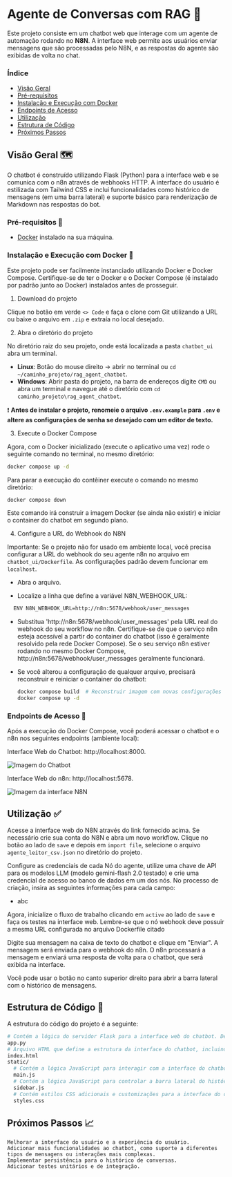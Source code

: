 # Agente de Conversas com RAG 🤖

Este projeto consiste em um chatbot web que interage com um agente de automação rodando no **N8N**. A interface web permite aos usuários enviar mensagens que são processadas pelo N8N, e as respostas do agente são exibidas de volta no chat.

### Índice

* [Visão Geral](https://github.com/Gabryel-Barboza/rag_agent_chatbot?tab=readme-ov-file#vis%C3%A3o-geral)
* [Pré-requisitos](https://github.com/Gabryel-Barboza/rag_agent_chatbot?tab=readme-ov-file#pr%C3%A9-requisitos)
* [Instalação e Execução com Docker](https://github.com/Gabryel-Barboza/rag_agent_chatbot?tab=readme-ov-file#instala%C3%A7%C3%A3o-e-execu%C3%A7%C3%A3o-com-docker)
* [Endpoints de Acesso](https://github.com/Gabryel-Barboza/rag_agent_chatbot?tab=readme-ov-file#endpoints-de-acesso)
* [Utilização](https://github.com/Gabryel-Barboza/rag_agent_chatbot?tab=readme-ov-file#utiliza%C3%A7%C3%A3o)
* [Estrutura de Código](https://github.com/Gabryel-Barboza/rag_agent_chatbot?tab=readme-ov-file#estrutura-de-c%C3%B3digo)
* [Próximos Passos](https://github.com/Gabryel-Barboza/rag_agent_chatbot?tab=readme-ov-file#pr%C3%B3ximos-passos)

## Visão Geral 🗺

O chatbot é construído utilizando Flask (Python) para a interface web e se comunica com o n8n através de webhooks HTTP. A interface do usuário é estilizada com Tailwind CSS e inclui funcionalidades como histórico de mensagens (em uma barra lateral) e suporte básico para renderização de Markdown nas respostas do bot.

### Pré-requisitos 📖

  * [Docker](https://www.docker.com/products/docker-desktop/) instalado na sua máquina.

### Instalação e Execução com Docker 🚩

Este projeto pode ser facilmente instanciado utilizando Docker e Docker Compose. Certifique-se de ter o Docker e o Docker Compose (é instalado por padrão junto ao Docker) instalados antes de prosseguir.

1. Download do projeto

Clique no botão em verde `<> Code` e faça o clone com Git utilizando a URL ou baixe o arquivo em `.zip` e extraía no local desejado.

2. Abra o diretório do projeto

No diretório raiz do seu projeto, onde está localizada a pasta `chatbot_ui` abra um terminal.
* **Linux**: Botão do mouse direito -> abrir no terminal ou `cd ~/caminho_projeto/rag_agent_chatbot`.
* **Windows**: Abrir pasta do projeto, na barra de endereços digite `CMD` ou abra um terminal e navegue até o diretório com `cd caminho_projeto\rag_agent_chatbot`.

❗ **Antes de instalar o projeto, renomeie o arquivo `.env.example` para `.env` e altere as configurações de senha se desejado com um editor de texto.**

3. Execute o Docker Compose

Agora, com o Docker inicializado (execute o aplicativo uma vez) rode o seguinte comando no terminal, no mesmo diretório:

```bash
docker compose up -d
```

Para parar a execução do contêiner execute o comando no mesmo diretório:

```bash
docker compose down
```

Este comando irá construir a imagem Docker (se ainda não existir) e iniciar o container do chatbot em segundo plano.

4. Configure a URL do Webhook do N8N

Importante: Se o projeto não for usado em ambiente local, você precisa configurar a URL do webhook do seu agente n8n no arquivo em `chatbot_ui/Dockerfile`. As configurações padrão devem funcionar em `localhost`.

  * Abra o arquivo.

  * Localize a linha que define a variável N8N_WEBHOOK_URL:
  
  ```bash
    ENV N8N_WEBHOOK_URL=http://n8n:5678/webhook/user_messages
  ```

  * Substitua 'http://n8n:5678/webhook/user_messages' pela URL real do webhook do seu workflow no n8n. Certifique-se de que o serviço n8n esteja acessível a partir do container do chatbot (isso é geralmente resolvido pela rede Docker Compose). Se o seu serviço n8n estiver rodando no mesmo Docker Compose, http://n8n:5678/webhook/user_messages geralmente funcionará.

  * Se você alterou a configuração de qualquer arquivo, precisará reconstruir e reiniciar o container do chatbot:

    ```bash
    docker compose build  # Reconstruir imagem com novas configurações 
    docker compose up -d
    ```

### Endpoints de Acesso 📲

Após a execução do Docker Compose, você poderá acessar o chatbot e o n8n nos seguintes endpoints (ambiente local):

  Interface Web do Chatbot: http://localhost:8000.

  ![Imagem do Chatbot]()

  Interface Web do n8n: http://localhost:5678.
  
  ![Imagem da interface N8N]()

## Utilização ✅

  Acesse a interface web do N8N através do link fornecido acima. Se necessário crie sua conta do N8N e abra um novo workflow. Clique no botão ao lado de `save` e depois em `import file`, selecione o arquivo `agente_leitor_csv.json` no diretório do projeto.

  Configure as credenciais de cada Nó do agente, utilize uma chave de API para os modelos LLM (modelo gemini-flash 2.0 testado) e crie uma credencial de acesso ao banco de dados em um dos nós. No processo de criação, insira as seguintes informações para cada campo:

  * abc

  Agora, inicialize o fluxo de trabalho clicando em `active` ao lado de `save` e faça os testes na interface web. Lembre-se que o nó webhook deve possuir a mesma URL configurada no arquivo Dockerfile citado
  
  Digite sua mensagem na caixa de texto do chatbot e clique em "Enviar". A mensagem será enviada para o webhook do n8n. O n8n processará a mensagem e enviará uma resposta de volta para o chatbot, que será exibida na interface.
  
  Você pode usar o botão no canto superior direito para abrir a barra lateral com o histórico de mensagens.

## Estrutura de Código 🔢

A estrutura do código do projeto é a seguinte:

  ```bash
  # Contém a lógica do servidor Flask para a interface web do chatbot. Define as rotas para exibir a página inicial e receber mensagens do usuário, encaminhando-as para o n8n.
  app.py
  # Arquivo HTML que define a estrutura da interface do chatbot, incluindo a caixa de mensagens, a área de exibição do chat e o formulário de envio. Utiliza Tailwind CSS para estilização.
  index.html
  static/
    # Contém a lógica JavaScript para interagir com a interface do chatbot, enviar mensagens e atualizar a exibição do chat. Utiliza a biblioteca marked.js para renderizar Markdown nas mensagens do bot.
    main.js
    # Contém a lógica JavaScript para controlar a barra lateral do histórico de mensagens.
    sidebar.js 
    # Contém estilos CSS adicionais e customizações para a interface do chatbot.
    styles.css 
  ```

## Próximos Passos 📈

    Melhorar a interface do usuário e a experiência do usuário.
    Adicionar mais funcionalidades ao chatbot, como suporte a diferentes tipos de mensagens ou interações mais complexas.
    Implementar persistência para o histórico de conversas.
    Adicionar testes unitários e de integração.
